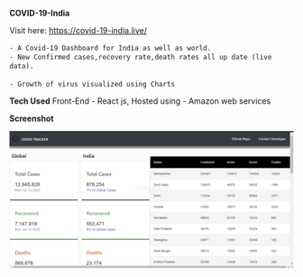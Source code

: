 **COVID-19-India**



Visit here: https://covid-19-india.live/

    - A Covid-19 Dashboard for India as well as world.
    - New Confirmed cases,recovery rate,death rates all up date (live data).
   
    - Growth of virus visualized using Charts
**Tech Used**
    Front-End  - React js,
    Hosted using - Amazon web services 
    
**Screenshot**

![Alt text](./src/img/tempsnip.png "Screen shot")

